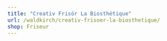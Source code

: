 ```yaml
---
title: "Creativ Frisör La Biosthétique"
url: /waldkirch/creativ-frisoer-la-biosthetique/
shop: Friseur
---
```

